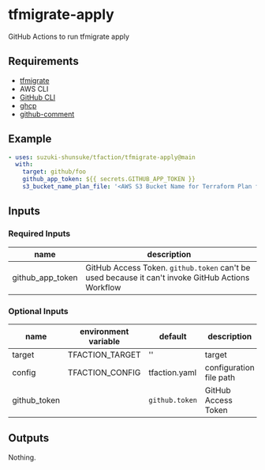 # tfmigrate-apply

GitHub Actions to run tfmigrate apply

## Requirements

* [tfmigrate](https://github.com/minamijoyo/tfmigrate)
* AWS CLI
* [GitHub CLI](https://github.com/cli/cli)
* [ghcp](https://github.com/int128/ghcp)
* [github-comment](https://github.com/suzuki-shunsuke/github-comment)

## Example

```yaml
- uses: suzuki-shunsuke/tfaction/tfmigrate-apply@main
  with:
    target: github/foo
    github_app_token: ${{ secrets.GITHUB_APP_TOKEN }}
    s3_bucket_name_plan_file: '<AWS S3 Bucket Name for Terraform Plan files>'
```

## Inputs

### Required Inputs

name | description
--- | ---
github_app_token | GitHub Access Token. `github.token` can't be used because it can't invoke GitHub Actions Workflow

### Optional Inputs

name | environment variable | default | description
--- | --- | --- | ---
target | TFACTION_TARGET | '' | target
config | TFACTION_CONFIG | tfaction.yaml | configuration file path
github_token | | `github.token` | GitHub Access Token

## Outputs

Nothing.
